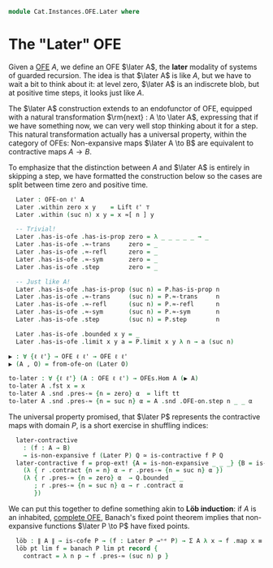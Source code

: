 <!--
```agda
open import Cat.Displayed.Univalence.Thin
open import Cat.Instances.OFE.Complete
open import Cat.Displayed.Total
open import Cat.Instances.OFE
open import Cat.Prelude
```
-->

```agda
module Cat.Instances.OFE.Later where
```

# The "Later" OFE

Given a [OFE] $A$, we define an OFE $\later A$, the **later** modality
of systems of guarded recursion. The idea is that $\later A$ is like
$A$, but we have to wait a bit to think about it: at level zero, $\later
A$ is an indiscrete blob, but at positive time steps, it looks just like
$A$.

The $\later A$ construction extends to an endofunctor of OFE, equipped
with a natural transformation $\rm{next} : A \to \later A$, expressing
that if we have something now, we can very well stop thinking about it
for a step. This natural transformation actually has a universal
property, within the category of OFEs: Non-expansive maps $\later A \to
B$ are equivalent to contractive maps $A \to B$.

[OFE]: Cat.Instances.OFE.html
[complete OFE]: Cat.Instances.OFE.Complete.html
[bfpt]: Cat.Instances.OFE.Complete.html#banachs-fixed-point-theorem

<!--
```agda
open OFE-Notation

module _ {ℓ ℓ'} {A : Type ℓ} (P : OFE-on ℓ' A) where
  private
    instance _ = P
    module P = OFE-on P
```
-->

To emphasize that the distinction between $A$ and $\later A$ is entirely
in skipping a step, we have formatted the construction below so the
cases are split between time zero and positive time.

```agda
  Later : OFE-on ℓ' A
  Later .within zero x y    = Lift ℓ' ⊤
  Later .within (suc n) x y = x ≈[ n ] y

  -- Trivial!
  Later .has-is-ofe .has-is-prop zero = λ _ _ _ _ _ → _
  Later .has-is-ofe .≈-trans     zero = _
  Later .has-is-ofe .≈-refl      zero = _
  Later .has-is-ofe .≈-sym       zero = _
  Later .has-is-ofe .step        zero = _

  -- Just like A!
  Later .has-is-ofe .has-is-prop (suc n) = P.has-is-prop n
  Later .has-is-ofe .≈-trans     (suc n) = P.≈-trans     n
  Later .has-is-ofe .≈-refl      (suc n) = P.≈-refl      n
  Later .has-is-ofe .≈-sym       (suc n) = P.≈-sym       n
  Later .has-is-ofe .step        (suc n) = P.step        n

  Later .has-is-ofe .bounded x y = _
  Later .has-is-ofe .limit x y a = P.limit x y λ n → a (suc n)
```

```agda
▶ : ∀ {ℓ ℓ'} → OFE ℓ ℓ' → OFE ℓ ℓ'
▶ (A , O) = from-ofe-on (Later O)

to-later : ∀ {ℓ ℓ'} (A : OFE ℓ ℓ') → OFEs.Hom A (▶ A)
to-later A .fst x = x
to-later A .snd .pres-≈ {n = zero} α  = lift tt
to-later A .snd .pres-≈ {n = suc n} α = A .snd .OFE-on.step n _ _ α
```

<!--
```agda
module
  _ {ℓa ℓa' ℓb ℓb'} {A : Type ℓa} {B : Type ℓb}
    (P : OFE-on ℓa' A) (Q : OFE-on ℓb' B)
  where

  private
    instance
      _ = P
      _ = Q
    module P = OFE-on P
    module Q = OFE-on Q
```
-->

The universal property promised, that $\later P$ represents the
contractive maps with domain $P$, is a short exercise in shuffling
indices:

```agda
  later-contractive
    : (f : A → B)
    → is-non-expansive f (Later P) Q ≃ is-contractive f P Q
  later-contractive f = prop-ext! {A = is-non-expansive _ _ _} {B = is-contractive _ _ _}
    (λ { r .contract {n = n} α → r .pres-≈ {n = suc n} α })
    (λ { r .pres-≈ {n = zero} α  → Q.bounded _ _
       ; r .pres-≈ {n = suc n} α → r .contract α
       })
```

<!--
```agda
module _ {ℓa ℓa'} {A : Type ℓa} (P : OFE-on ℓa' A) where
  private
    instance _ = P
    module P = OFE-on P
```
-->

We can put this together to define something akin to **Löb induction**:
if $A$ is an inhabited, [complete OFE], Banach's fixed point theorem
implies that non-expansive functions $\later P \to P$ have fixed points.

```agda
  löb : ∥ A ∥ → is-cofe P → (f : Later P →ⁿᵉ P) → Σ A λ x → f .map x ≡ x
  löb pt lim f = banach P lim pt record {
    contract = λ n p → f .pres-≈ (suc n) p }
```
